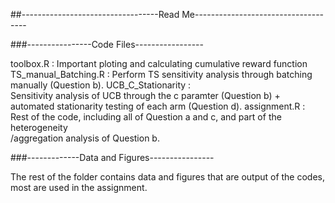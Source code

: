 ##----------------------------------Read Me------------------------------------

###----------------Code Files-----------------

toolbox.R :
    Important ploting and calculating cumulative reward function
TS_manual_Batching.R :
    Perform TS sensitivity analysis through batching manually (Question b).
UCB_C_Stationarity :     
    Sensitivity analysis of UCB through the c paramter (Question b) + automated stationarity
    testing of each arm (Question d).
assignment.R :    
    Rest of the code, including all of Question a and c, and part of the heterogeneity        
    /aggregation analysis of Question b.
    
###-------------Data and Figures----------------

The rest of the folder contains data and figures that are output of the codes, most are used in the assignment.
